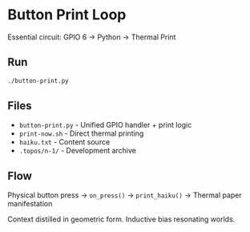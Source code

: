 # Button Print Loop
Essential circuit: GPIO 6 → Python → Thermal Print

## Run
```bash
./button-print.py
```

## Files
- `button-print.py` - Unified GPIO handler + print logic
- `print-now.sh` - Direct thermal printing  
- `haiku.txt` - Content source
- `.topos/n-1/` - Development archive

## Flow
Physical button press → `on_press()` → `print_haiku()` → Thermal paper manifestation

Context distilled in geometric form. Inductive bias resonating worlds.